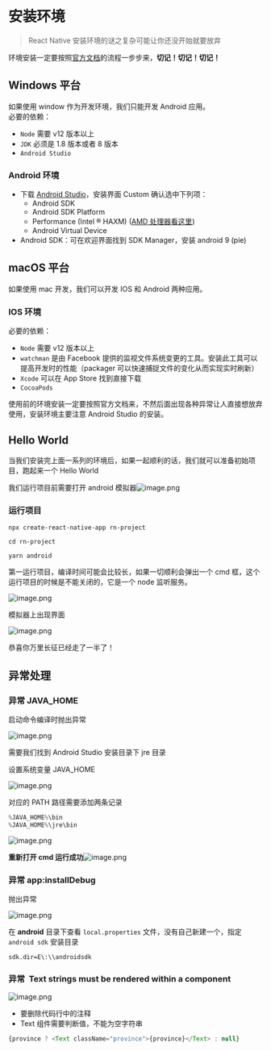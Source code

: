 # 安装环境

> React Native 安装环境的谜之复杂可能让你还没开始就要放弃

环境安装一定要按照[官方文档](https://reactnative.cn/docs/getting-started.html)的流程一步步来，**切记！切记！切记！**

## Windows 平台
如果使用 window 作为开发环境，我们只能开发 Android 应用。<br />必要的依赖：

- `Node` 需要 v12 版本以上
- `JDK` 必须是 1.8 版本或者 8 版本
- `Android Studio`

### Android 环境

- 下载 [Android Studio](https://developer.android.com/studio/index.html)，安装界面 Custom 确认选中下列项：
   - Android SDK
   - Android SDK Platform
   - Performance (Intel ® HAXM) ([AMD 处理器看这里](https://android-developers.googleblog.com/2018/07/android-emulator-amd-processor-hyper-v.html))
   - Android Virtual Device
- Android SDK：可在欢迎界面找到 SDK Manager，安装 android 9 (pie)

## macOS 平台
如果使用 mac 开发，我们可以开发 IOS 和 Android 两种应用。

### IOS 环境
必要的依赖：

- `Node` 需要 v12 版本以上
- `watchman` 是由 Facebook 提供的监视文件系统变更的工具。安装此工具可以提高开发时的性能（packager 可以快速捕捉文件的变化从而实现实时刷新）
- `Xcode` 可以在 App Store 找到直接下载
- `CocoaPods`


使用前的环境安装一定要按照官方文档来，不然后面出现各种异常让人直接想放弃使用，安装环境主要注意 Android Studio 的安装。

## Hello World

当我们安装完上面一系列的环境后，如果一起顺利的话，我们就可以准备初始项目，跑起来一个 Hello World

我们运行项目前需要打开 android 模拟器![image.png](../images/condition/android.png)

### 运行项目
```shell
npx create-react-native-app rn-project

cd rn-project

yarn android
```

第一运行项目，编译时间可能会比较长，如果一切顺利会弹出一个 cmd 框，这个运行项目的时候是不能关闭的，它是一个 node 监听服务。

![image.png](../images/condition/image1.png)

模拟器上出现界面

![image.png](../images/condition/image2.png)

恭喜你万里长征已经走了一半了！


## 异常处理

### 异常 JAVA_HOME

启动命令编译时抛出异常

![image.png](../images/condition/image3.png)

需要我们找到 Android Studio 安装目录下 jre 目录

设置系统变量 JAVA_HOME

![image.png](../images/condition/image4.png)

对应的 PATH 路径需要添加两条记录
```javascript
%JAVA_HOME%\bin
%JAVA_HOME%\jre\bin
```
![image.png](../images/condition/image5.png)

**重新打开 cmd 运行成功**![image.png](../images/condition/image6.png)

### 异常 app:installDebug

抛出异常

![image.png](../images/condition/image7.png)

在 **android** 目录下查看 `local.properties` 文件，没有自己新建一个，指定 `android sdk` 安装目录

```
sdk.dir=E\:\\androidsdk
```

### 异常  Text strings must be rendered within a <Text> component

![image.png](../images/condition/image8.png)

- 要删除代码行中的注释
- Text 组件需要判断值，不能为空字符串

```javascript
{province ? <Text className="province">{province}</Text> : null}
```
